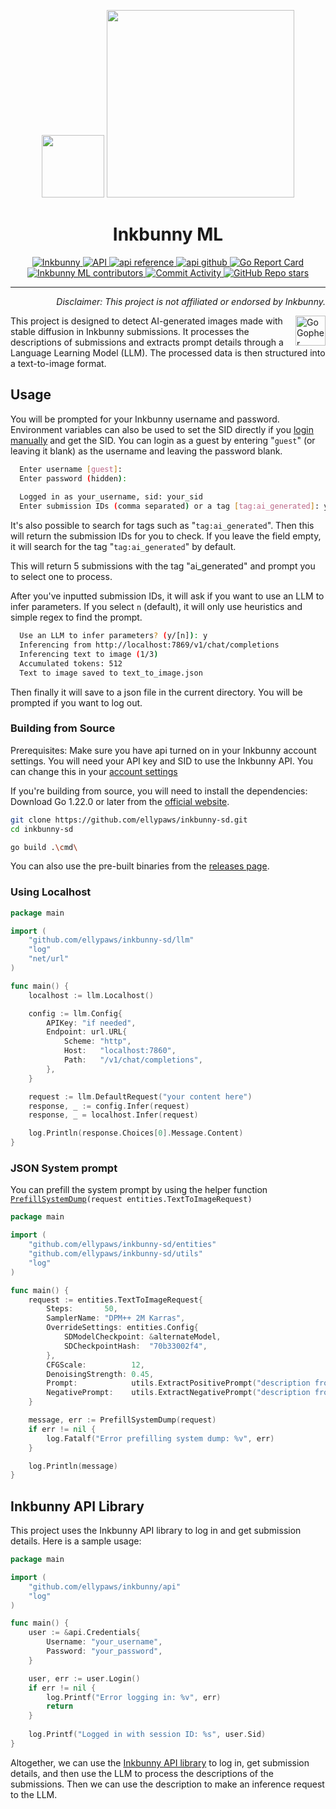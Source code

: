 <p align="center">
  <img src="https://inkbunny.net/images81/elephant/logo/bunny.png" width="100" />
  <img src="https://inkbunny.net/images81/elephant/logo/text.png" width="300" />
  <br>
  <h1 align="center">Inkbunny ML</h1>
</p>

<p align="center">
  <a href="https://inkbunny.net/">
    <img alt="Inkbunny" src="https://img.shields.io/badge/website-inkbunny.net-blue">
  </a>
  <a href="https://wiki.inkbunny.net/wiki/API">
    <img alt="API" src="https://img.shields.io/badge/api-inkbunny.net-blue">
  </a>
  <a href="https://pkg.go.dev/github.com/ellypaws/inkbunny/api">
    <img alt="api reference" src="https://img.shields.io/badge/api-inkbunny/api-007d9c?logo=go&logoColor=white">
  </a>
  <a href="https://github.com/ellypaws/inkbunny">
    <img alt="api github" src="https://img.shields.io/badge/github-inkbunny/api-007d9c?logo=github&logoColor=white">
  </a>
  <a href="https://goreportcard.com/report/github.com/ellypaws/inkbunny-app">
    <img src="https://goreportcard.com/badge/github.com/ellypaws/inkbunny-app" alt="Go Report Card" />
  </a>
  <br>
  <a href="https://github.com/ellypaws/inkbunny-app/graphs/contributors">
    <img alt="Inkbunny ML contributors" src="https://img.shields.io/github/contributors/ellypaws/inkbunny-app">
  </a>
  <a href="https://github.com/ellypaws/inkbunny-app/commits/main">
    <img alt="Commit Activity" src="https://img.shields.io/github/commit-activity/m/ellypaws/inkbunny-app">
  </a>
  <a href="https://github.com/ellypaws/inkbunny-app">
    <img alt="GitHub Repo stars" src="https://img.shields.io/github/stars/ellypaws/inkbunny-app?style=social">
  </a>
</p>

--------------

<p align="right"><i>Disclaimer: This project is not affiliated or endorsed by Inkbunny.</i></p>

<img src="https://go.dev/images/gophers/ladder.svg" width="48" alt="Go Gopher climbing a ladder." align="right">

This project is designed to detect AI-generated images made with stable diffusion in Inkbunny submissions. It processes
the descriptions of submissions and extracts prompt details through a Language Learning Model (LLM). The processed data
is then structured into a text-to-image format.

## Usage

You will be prompted for your Inkbunny username and password.
Environment variables can also be used to set the SID directly if
you [login manually](https://wiki.inkbunny.net/wiki/API#Login) and get the SID.
You can login as a guest by entering "`guest`" (or leaving it blank) as the username and leaving the password blank.

```bash
  Enter username [guest]:
  Enter password (hidden): 
  
  Logged in as your_username, sid: your_sid
  Enter submission IDs (comma separated) or a tag [tag:ai_generated]: your_submission_ids
```

It's also possible to search for tags such as "`tag:ai_generated`". Then this will return the submission IDs for you to
check.
If you leave the field empty, it will search for the tag "`tag:ai_generated`" by default.

This will return 5 submissions with the tag "ai_generated" and prompt you to select one to process.

After you've inputted submission IDs, it will ask if you want to use an LLM to infer parameters.
If you select `n` (default), it will only use heuristics and simple regex to find the prompt.

```bash
  Use an LLM to infer parameters? (y/[n]): y
  Inferencing from http://localhost:7869/v1/chat/completions
  Inferencing text to image (1/3)
  Accumulated tokens: 512
  Text to image saved to text_to_image.json
```

Then finally it will save to a json file in the current directory. You will be prompted if you want to log out.

### Building from Source

Prerequisites: Make sure you have api turned on in your Inkbunny account settings. You will need your API key and SID to
use the Inkbunny API. You can change this in
your [account settings](https://inkbunny.net/account.php#:~:text=API%20(External%20Scripting))

If you're building from source, you will need to install the dependencies:
Download Go 1.22.0 or later from the [official website](https://golang.org/dl/).

```bash
git clone https://github.com/ellypaws/inkbunny-sd.git
cd inkbunny-sd

go build .\cmd\
```

You can also use the pre-built binaries from the [releases page](https://github.com/ellypaws/inkbunny-sd/releases).

### Using Localhost

```go
package main

import (
	"github.com/ellypaws/inkbunny-sd/llm"
	"log"
	"net/url"
)

func main() {
	localhost := llm.Localhost()

	config := llm.Config{
		APIKey: "if needed",
		Endpoint: url.URL{
			Scheme: "http",
			Host:   "localhost:7860",
			Path:   "/v1/chat/completions",
		},
	}

	request := llm.DefaultRequest("your content here")
	response, _ := config.Infer(request)
	response, _ = localhost.Infer(request)

	log.Println(response.Choices[0].Message.Content)
}

```

### JSON System prompt

You can prefill the system prompt by using the helper
function [`PrefillSystemDump`](llm/defaults.go#L51)`(request entities.TextToImageRequest)`

```go
package main

import (
	"github.com/ellypaws/inkbunny-sd/entities"
	"github.com/ellypaws/inkbunny-sd/utils"
	"log"
)

func main() {
	request := entities.TextToImageRequest{
		Steps:       50,
		SamplerName: "DPM++ 2M Karras",
		OverrideSettings: entities.Config{
			SDModelCheckpoint: &alternateModel,
			SDCheckpointHash:  "70b33002f4",
		},
		CFGScale:          12,
		DenoisingStrength: 0.45,
		Prompt:            utils.ExtractPositivePrompt("description from submission"),
		NegativePrompt:    utils.ExtractNegativePrompt("description from submission"),
	}

	message, err := PrefillSystemDump(request)
	if err != nil {
		log.Fatalf("Error prefilling system dump: %v", err)
	}

	log.Println(message)
}

```

## Inkbunny API Library

This project uses the Inkbunny API library to log in and get submission details. Here is a sample usage:

```go
package main

import (
	"github.com/ellypaws/inkbunny/api"
	"log"
)

func main() {
	user := &api.Credentials{
		Username: "your_username",
		Password: "your_password",
	}

	user, err := user.Login()
	if err != nil {
		log.Printf("Error logging in: %v", err)
		return
	}
	
	log.Printf("Logged in with session ID: %s", user.Sid)
}

```

Altogether, we can use the [Inkbunny API library](https://github.com/ellypaws/inkbunny) to log in, get submission details, and then use the LLM to process the
descriptions of the submissions.
Then we can use the description to make an inference request to the LLM.